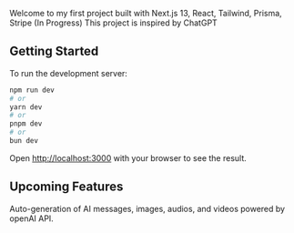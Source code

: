 Welcome to my first project built with Next.js 13, React, Tailwind, Prisma, Stripe (In Progress)
This project is inspired by ChatGPT

## Getting Started

To run the development server:

```bash
npm run dev
# or
yarn dev
# or
pnpm dev
# or
bun dev
```

Open [http://localhost:3000](http://localhost:3000) with your browser to see the result.


## Upcoming Features
Auto-generation of AI messages, images, audios, and videos powered by openAI API.


